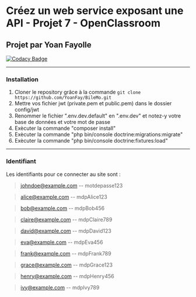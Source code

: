 # Créez un web service exposant une API - Projet 7 - OpenClassroom

## Projet par Yoan Fayolle

[![Codacy Badge](https://app.codacy.com/project/badge/Grade/498cea624ef84da699fdf2785fbbd53d)](https://app.codacy.com/gh/YoanFay/BileMo/dashboard?utm_source=gh&utm_medium=referral&utm_content=&utm_campaign=Badge_grade)

-----------------

### Installation 

1.  Cloner le repository grâce à la commande `git clone https://github.com/YoanFay/BileMo.git`
2.  Mettre vos fichier jwt (private.pem et public.pem) dans le dossier config/jwt
3.  Renommer le fichier ".env.dev.default" en ".env.dev" et notez-y votre base de données et votre mot de passe
4.  Exècuter la commande "composer install"
5.  Exècuter la commande "php bin/console doctrine:migrations:migrate"
6.  Exècuter la commande "php bin/console doctrine:fixtures:load"

-----------------

### Identifiant

Les identifiants pour ce connecter au site sont :

>johndoe@example.com
--
>motdepasse123

>alice@example.com
--
>mdpAlice123

>bob@example.com
--
>mdpBob456

>claire@example.com
--
>mdpClaire789

>david@example.com
--
>mdpDavid123

>eva@example.com
--
>mdpEva456

>frank@example.com
--
>mdpFrank789

>grace@example.com
--
>mdpGrace123

>henry@example.com
--
>mdpHenry456

>ivy@example.com
--
>mdpIvy789
>
